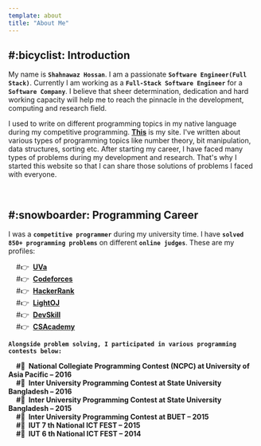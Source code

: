 ```yaml
---
template: about
title: "About Me"
---
```


<h2>#:bicyclist: Introduction</h2>

My name is **`Shahnawaz Hossan`**. I am a passionate **`Software Engineer(Full Stack)`**. Currently I am working as a **`Full-Stack Software Engineer`** for a **`Software Company`**. I believe that sheer determination, dedication and hard working capacity will help me to reach the pinnacle in the development, computing and research field.

I used to write on different programming topics in my native language during my competitive programming. **[This](http://shahnawaz-pabon.blogspot.com/)** is my site. I've written about various types of programming topics like number theory, bit manipulation, data structures, sorting etc. After starting my career, I have faced many types of problems during my development and research. That's why I started this website so that I can share those solutions of problems I faced with everyone.

<br/>
<h2>#:snowboarder: Programming Career</h2>

I was a **`competitive programmer`** during my university time. I have **`solved 850+ programming problems`** on different **`online judges`**. These are my profiles:

&nbsp;&nbsp;&nbsp;&nbsp;#:point_right:&nbsp; **[UVa](http://uhunt.felix-halim.net/id/370372)**<br/>
&nbsp;&nbsp;&nbsp;&nbsp;#:point_right:&nbsp; **[Codeforces](http://codeforces.com/profile/Back_To_School)**<br/>
&nbsp;&nbsp;&nbsp;&nbsp;#:point_right:&nbsp; **[HackerRank](https://www.hackerrank.com/Pabon_SEC)**<br/>
&nbsp;&nbsp;&nbsp;&nbsp;#:point_right:&nbsp; **[LightOJ](http://www.lightoj.com/volume_userstat.php?user_id=14103)**<br/>
&nbsp;&nbsp;&nbsp;&nbsp;#:point_right:&nbsp; **[DevSkill](https://www.devskill.com/Home/PublicProfile/Pabon_SEC)**<br/>
&nbsp;&nbsp;&nbsp;&nbsp;#:point_right:&nbsp; **[CSAcademy](https://csacademy.com/user/TechTurtle)**<br/>

**`Alongside problem solving, I participated in various programming contests below:`**

&nbsp;&nbsp;&nbsp;&nbsp;**#:balloon:&nbsp; National Collegiate Programming Contest (NCPC) at University of Asia Pacific – 2016** <br/>
&nbsp;&nbsp;&nbsp;&nbsp;**#:balloon:&nbsp; Inter University Programming Contest at State University Bangladesh – 2016** <br/>
&nbsp;&nbsp;&nbsp;&nbsp;**#:balloon:&nbsp; Inter University Programming Contest at State University Bangladesh – 2015** <br/>
&nbsp;&nbsp;&nbsp;&nbsp;**#:balloon:&nbsp; Inter University Programming Contest at BUET – 2015** <br/>
&nbsp;&nbsp;&nbsp;&nbsp;**#:balloon:&nbsp; IUT 7 th National ICT FEST – 2015** <br/>
&nbsp;&nbsp;&nbsp;&nbsp;**#:balloon:&nbsp; IUT 6 th National ICT FEST – 2014** <br/>

